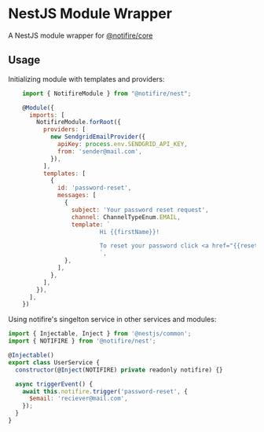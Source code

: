 # NestJS Module Wrapper

A NestJS module wrapper for [@notifire/core](https://github.com/notifirehq/notifire)

## Usage

Initializing module with templates and providers:
```javascript
    import { NotifireModule } from "@notifire/nest";

    @Module({
      imports: [
        NotifireModule.forRoot({
          providers: [
            new SendgridEmailProvider({
              apiKey: process.env.SENDGRID_API_KEY,
              from: 'sender@mail.com',
            }),
          ],
          templates: [
            {
              id: 'password-reset',
              messages: [
                {
                  subject: 'Your password reset request',
                  channel: ChannelTypeEnum.EMAIL,
                  template: `
                          Hi {{firstName}}!

                          To reset your password click <a href="{{resetLink}}">here.</a>
                          `,
                },
              ],
            },
          ],
        }),
      ],
    })
```

Using notifire's singelton service in other services and modules:

```javascript
import { Injectable, Inject } from '@nestjs/common';
import { NOTIFIRE } from '@notifire/nest';

@Injectable()
export class UserService {
  constructor(@Inject(NOTIFIRE) private readonly notifire) {}

  async triggerEvent() {
    await this.notifire.trigger('password-reset', {
      $email: 'reciever@mail.com',
    });
  }
}
```